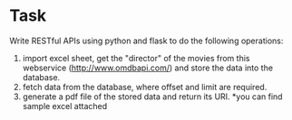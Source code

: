 # Task

Write RESTful APIs using python and flask to do the following operations:
1. import excel sheet, get the "director" of the movies from this webservice (http://www.omdbapi.com/) and store the data into the database.
2. fetch data from the database, where offset and limit are required.
3. generate a pdf file of the stored data and return its URI.
*you can find sample excel attached
